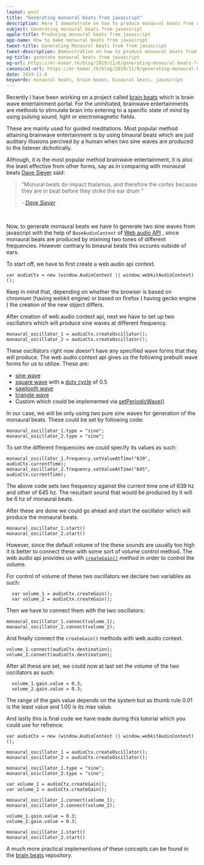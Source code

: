 ```yaml
---
layout: post
title: "Generating monaural beats from javascript"
description: Here I demonstrate on how to produce monaural beats from use of javascript.
subject: Generating monaural beats from javascript
apple-title: Producing monaural beats from javascript
app-name: How to make monaural beats from javascript
tweet-title: Generating Monaural beats from from javascript
tweet-description: Demonstration on how to produce monaural beats from javascript.
og-title: generate monoural beats from javascript
og-url: https://mr-kumar.tk/blog/2019/11/6/generating-monaural-beats-from-javascript
canonical-url: https://mr-kumar.tk/blog/2019/11/6/generating-monaural-beats-from-javascript
date: 2019-11-6
keywords: monaural beats, brain beats, binaural beats, javascript
---
```


Recently I have been working on a project called [brain beats](https://brain-beats.netlify.com) which is brain wave entertainment portal. For the uninitiated, brainwave entertainments are methods to stimulate brain into entering to a specific state of mind by using pulsing sound, light or electromagnetic fields.

These are mainly used for guided meditations. Most popular method attaining brainwave entertainment is by using binaural beats which are just auditary illusions percived by a human when two sine waves are produced to the listener dichotically.

Although, it is the most popular method brainwave entertainment, it is also the least effective from other forms, say as in comparing with monaural beats [Dave Siever](https://mindalive.com/pages/about-dave-siever) said:

<blockquote>
	<p>"Monural beats do impact thalamus, and therefore the cortex because they are in beat before they strike the ear drum "</p>
	<cite> - <a href="https://mindalive.com/pages/about-dave-siever">Dave Siever</a></cite>
</blockquote>
<br>

Now, to generate monaural beats we have to generate two sine waves from javascript with the help of `BaseAudioContext` of [Web audio API](https://developer.mozilla.org/en-US/docs/Web/API/Web_Audio_API) , since monaural beats are produced by mixining two tones of different frequencies. However contrary to binaural beats this occures outside of ears.

To start off, we have to first create a web audio api context.

```
var audioCtx = new (window.AudioContext || window.webkitAudioContext)();
```

Keep in mind that, depending on whether the browser is based on chromium (having webkit engine) or based on firefox ( having gecko engine ) the creation of the new object differs.

After creation of web audio context api, next we have to set up two oscillators which will produce sine waves at different frequency.

```
monaural_oscillator_1 = audioCtx.createOscillator();
monaural_oscillator_2 = audioCtx.createOscillator();
```

These oscillators right now doesn't have any specified wave forms that they will produce. The web audio context api gives us the following prebuilt wave forms for us to utilize. These are:

* [sine wave](https://en.wikipedia.org/wiki/sine%20wave)
* [square wave](https://en.wikipedia.org/wiki/square%20wave) with a [duty cycle](https://en.wikipedia.org/wiki/duty%20cycle) of 0.5
* [sawtooth wave](https://en.wikipedia.org/wiki/sawtooth%20wave)
* [triangle wave](https://en.wikipedia.org/wiki/triangle%20wave)
* Custom which could be implemented via [setPeriodicWave()](https://developer.mozilla.org/en-US/docs/Web/API/OscillatorNode/setPeriodicWave)

In our case, we will be only using two pure sine waves for generation of the monaural beats. These could be set by following code:

```
monaural_oscillator_1.type = "sine";
monaural_osicllator_2.type = "sine";
```

To set the different frequencies we could specify its values as such:

```
monaural_oscillator_1.frequency.setValueAtTime("639", audioCtx.currentTime);
monaural_oscillator_2.frequency.setValueAtTime("645", audioCtx.currentTime);
```

The above code sets two frequency against the current time one of 639 hz and other of 645 hz. The resultant sound that would be produced by it will be 6 hz of monaural beats.

After these are done we could go ahead and start the oscillator which will produce the monaural beats.

```
monaural_oscillator_1.start()
monaural_oscillator_2.start()
```

However, since the default volume of the these sounds are usually too high it is better to connect these with some sort of volume control method. The web audio api provides us with [`createGain()`](https://developer.mozilla.org/en-US/docs/Web/API/BaseAudioContext/createGain) method in order to control the volume.

For control of volume of these two oscillators we declare two variables as such:

```
  var volume_1 = audioCtx.createGain();
  var volume_2 = audioCtx.createGain();
```

Then we have to connect them with the two oscillators:

```
monaural_oscillator_1.connect(volume_1);
monaural_oscillator_2.connect(volume_2);
```
 And finally connect the `createGain()` methods with web audio context.
 
 ```
 volume_1.connect(audioCtx.destination);
 volume_2.connect(audioCtx.destination);
````

After all these are set, we could now at last set the volume of the two oscillators as such:

```
  volume_1.gain.value = 0.3;
  volume_2.gain.value = 0.3;
```

The range of the gain value depends on the system but as thumb rule 0.01 is the least value and 1.00 is its max value.

And lastly this is final code we have made during this tutorial which you could use for refrence:

```
var audioCtx = new (window.AudioContext || window.webkitAudioContext)();

monaural_oscillator_1 = audioCtx.createOscillator();
monaural_oscillator_2 = audioCtx.createOscillator();

monaural_oscillator_1.type = "sine";
monaural_osicllator_2.type = "sine";

var volume_1 = audioCtx.createGain();
var volume_2 = audioCtx.createGain();

monaural_oscillator_1.connect(volume_1);
monaural_oscillator_2.connect(volume_2);

volume_1.gain.value = 0.3;
volume_2.gain.value = 0.3;

monaural_oscillator_1.start()
monaural_oscillator_2.start()

```

A much more practical implementions of these concepts can be found in the [brain beats](https://github.com/Mr-Kumar-Abhishek/brain-beats/) repository.
